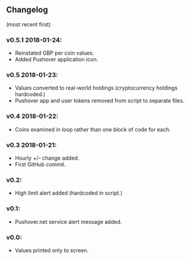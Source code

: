 ## Changelog
(most recent first)

### v0.5.1 2018-01-24:
* Reinstated GBP per coin values.
* Added Pushover application icon.

### v0.5 2018-01-23:
* Values converted to real-world holdings (cryptocurrency holdings hardcoded.)
* Pushover app and user tokens removed from script to separate files.

### v0.4 2018-01-22:
* Coins examined in loop rather than one block of code for each.

### v0.3 2018-01-21:
* Hourly +/- change added.
* First GitHub commit.

### v0.2:
* High limit alert added (hardcoded in script.)

### v0.1:
* Pushover.net service alert message added.

### v0.0:
* Values printed only to screen.
